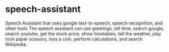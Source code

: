 # speech-assistant
Speech Assistant that uses google text-to-speech, speech recognition, and other tools The speech assistant can use greetings, tell time, search google, search youtube, get the stock price, show timetables, tell the weather, play rock paper scissors, toss a coin, perform calculations, and search Wikipedia.
